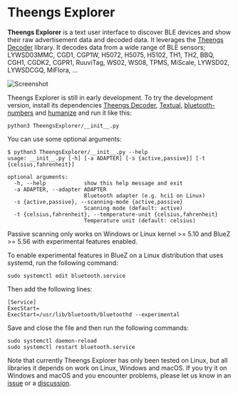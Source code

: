 # Theengs Explorer

**Theengs Explorer** is a text user interface to discover BLE devices and show their raw advertisement data and decoded data. It leverages the [Theengs Decoder](https://github.com/theengs/decoder) library. It decodes data from a wide range of BLE sensors; LYWSD03MMC, CGD1, CGP1W, H5072, H5075, H5102, TH1, TH2, BBQ, CGH1, CGDK2, CGPR1, RuuviTag, WS02, WS08, TPMS, MiScale, LYWSD02, LYWSDCGQ, MiFlora, ...

![Screenshot](screenshot.png)

Theengs Explorer is still in early development. To try the development version, install its dependencies [Theengs Decoder](https://decoder.theengs.io/use/python.html), [Textual](https://github.com/Textualize/textual), [bluetooth-numbers](https://github.com/koenvervloesem/bluetooth-numbers) and [humanize](https://github.com/python-humanize/humanize) and run it like this:

```shell
python3 TheengsExplorer/__init__.py
```

You can use some optional arguments:

```shell
$ python3 TheengsExplorer/__init__.py --help
usage: __init__.py [-h] [-a ADAPTER] [-s {active,passive}] [-t {celsius,fahrenheit}]

optional arguments:
  -h, --help            show this help message and exit
  -a ADAPTER, --adapter ADAPTER
                        Bluetooth adapter (e.g. hci1 on Linux)
  -s {active,passive}, --scanning-mode {active,passive}
                        Scanning mode (default: active)
  -t {celsius,fahrenheit}, --temperature-unit {celsius,fahrenheit}
                        Temperature unit (default: celsius)
```

Passive scanning only works on Windows or Linux kernel >= 5.10 and BlueZ >= 5.56 with experimental features enabled.

To enable experimental features in BlueZ on a Linux distribution that uses systemd, run the following command:

```shell
sudo systemctl edit bluetooth.service
```

Then add the following lines:

```
[Service]
ExecStart=
ExecStart=/usr/lib/bluetooth/bluetoothd --experimental
```

Save and close the file and then run the following commands:

```
sudo systemctl daemon-reload
sudo systemctl restart bluetooth.service
```

Note that currently Theengs Explorer has only been tested on Linux, but all libraries it depends on work on Linux, Windows and macOS. If you try it on Windows and macOS and you encounter problems, please let us know in an [issue](https://github.com/theengs/explorer/issues) or a [discussion](https://github.com/theengs/explorer/discussions/4).
